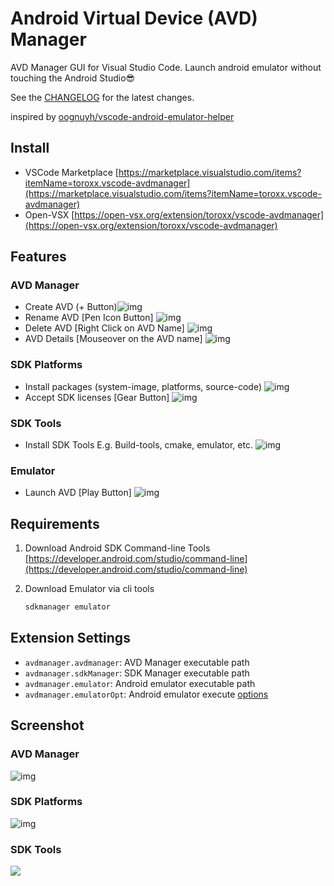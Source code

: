 # Android Virtual Device (AVD) Manager

AVD Manager GUI for Visual Studio Code.
Launch android emulator without touching the Android Studio😎

See the [CHANGELOG](CHANGELOG.md) for the latest changes.

inspired by [oognuyh/vscode-android-emulator-helper](https://github.com/oognuyh/vscode-android-emulator-helper)

## Install

- VSCode Marketplace
  [https://marketplace.visualstudio.com/items?itemName=toroxx.vscode-avdmanager](https://marketplace.visualstudio.com/items?itemName=toroxx.vscode-avdmanager)
- Open-VSX
  [https://open-vsx.org/extension/toroxx/vscode-avdmanager](https://open-vsx.org/extension/toroxx/vscode-avdmanager)

## Features

### AVD Manager

* Create AVD (+ Button)![img](image/README/1647306492723.png)
* Rename AVD [Pen Icon Button]
  ![img](image/README/1647306376053.png)
* Delete AVD [Right Click on AVD Name]
  ![img](image/README/1647306333965.png)
* AVD Details [Mouseover on the AVD name]
  ![img](image/README/1647306806230.png)

### SDK Platforms

* Install packages (system-image, platforms, source-code)
  ![img](image/README/1647306155699.png)
* Accept SDK licenses [Gear Button]
  ![img](image/README/1647306223521.png)

### SDK Tools

* Install SDK Tools E.g. Build-tools, cmake, emulator, etc.
  ![img](image/README/1647538210189.png)

### Emulator

* Launch AVD [Play Button]
  ![img](image/README/1647306185675.png)

## Requirements

1. Download Android SDK Command-line Tools
   [https://developer.android.com/studio/command-line](https://developer.android.com/studio/command-line)
2. Download Emulator via cli tools

   ```bash
   sdkmanager emulator
   ```

## Extension Settings

* `avdmanager.avdmanager`: AVD Manager executable path
* `avdmanager.sdkManager`: SDK Manager executable path
* `avdmanager.emulator`: Android emulator executable path
* `avdmanager.emulatorOpt`: Android emulator execute [options](https://developer.android.com/studio/run/emulator-commandline)

## Screenshot

### AVD Manager

![img](image/README/1647305763146.png)

### SDK Platforms

![img](image/README/1647305800773.png)

### SDK Tools

![](image/README/1647538046602.png)
